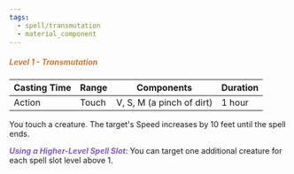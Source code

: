 ```yaml
---
tags:
  - spell/transmutation
  - material_component
---
```

##### *<span style="color:rgb(203, 123, 55)">Level 1 - Transmutation</span>*

|Casting Time|Range|Components|Duration|
|---|---|---|---|
|Action|Touch|V, S, M (a pinch of dirt)|1 hour|
You touch a creature. The target's Speed increases by 10 feet until the spell ends.

***<span style="color:rgb(134, 93, 187)">Using a Higher-Level Spell Slot</span>***: You can target one additional creature for each spell slot level above 1.